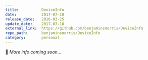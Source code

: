 ```yaml
---
title:          DeviceInfo
date:           2017-07-18
release_date:   2016-03-25
update_date:    2017-07-18
external_link:  https://github.com/benjaminsnorris/DeviceInfo
repo_path:      benjaminsnorris/DeviceInfo
category:       personal
---
```


🚧 _More info coming soon…_
